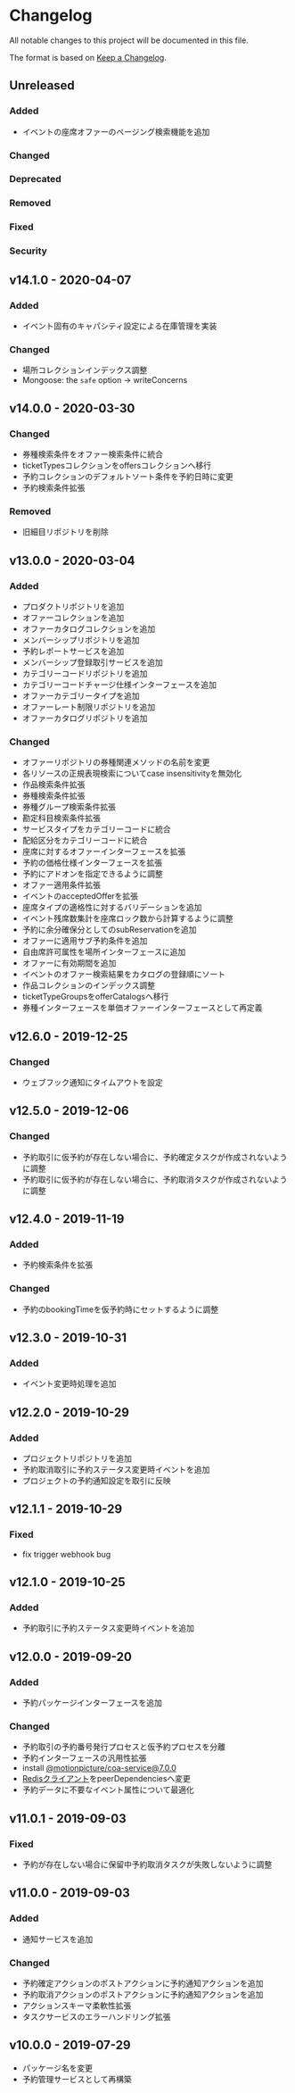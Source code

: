 # Changelog

All notable changes to this project will be documented in this file.

The format is based on [Keep a Changelog](http://keepachangelog.com/).

## Unreleased

### Added

- イベントの座席オファーのページング検索機能を追加

### Changed

### Deprecated

### Removed

### Fixed

### Security

## v14.1.0 - 2020-04-07

### Added

- イベント固有のキャパシティ設定による在庫管理を実装

### Changed

- 場所コレクションインデックス調整
- Mongoose: the `safe` option -> writeConcerns

## v14.0.0 - 2020-03-30

### Changed

- 券種検索条件をオファー検索条件に統合
- ticketTypesコレクションをoffersコレクションへ移行
- 予約コレクションのデフォルトソート条件を予約日時に変更
- 予約検索条件拡張

### Removed

- 旧細目リポジトリを削除

## v13.0.0 - 2020-03-04

### Added

- プロダクトリポジトリを追加
- オファーコレクションを追加
- オファーカタログコレクションを追加
- メンバーシップリポジトリを追加
- 予約レポートサービスを追加
- メンバーシップ登録取引サービスを追加
- カテゴリーコードリポジトリを追加
- カテゴリーコードチャージ仕様インターフェースを追加
- オファーカテゴリータイプを追加
- オファーレート制限リポジトリを追加
- オファーカタログリポジトリを追加

### Changed

- オファーリポジトリの券種関連メソッドの名前を変更
- 各リソースの正規表現検索についてcase insensitivityを無効化
- 作品検索条件拡張
- 券種検索条件拡張
- 券種グループ検索条件拡張
- 勘定科目検索条件拡張
- サービスタイプをカテゴリーコードに統合
- 配給区分をカテゴリーコードに統合
- 座席に対するオファーインターフェースを拡張
- 予約の価格仕様インターフェースを拡張
- 予約にアドオンを指定できるように調整
- オファー適用条件拡張
- イベントのacceptedOfferを拡張
- 座席タイプの適格性に対するバリデーションを追加
- イベント残席数集計を座席ロック数から計算するように調整
- 予約に余分確保分としてのsubReservationを追加
- オファーに適用サブ予約条件を追加
- 自由席許可属性を場所インターフェースに追加
- オファーに有効期間を追加
- イベントのオファー検索結果をカタログの登録順にソート
- 作品コレクションのインデックス調整
- ticketTypeGroupsをofferCatalogsへ移行
- 券種インターフェースを単価オファーインターフェースとして再定義

## v12.6.0 - 2019-12-25

### Changed

- ウェブフック通知にタイムアウトを設定

## v12.5.0 - 2019-12-06

### Changed

- 予約取引に仮予約が存在しない場合に、予約確定タスクが作成されないように調整
- 予約取引に仮予約が存在しない場合に、予約取消タスクが作成されないように調整

## v12.4.0 - 2019-11-19

### Added

- 予約検索条件を拡張

### Changed

- 予約のbookingTimeを仮予約時にセットするように調整

## v12.3.0 - 2019-10-31

### Added

- イベント変更時処理を追加

## v12.2.0 - 2019-10-29

### Added

- プロジェクトリポジトリを追加
- 予約取消取引に予約ステータス変更時イベントを追加
- プロジェクトの予約通知設定を取引に反映

## v12.1.1 - 2019-10-29

### Fixed

- fix trigger webhook bug

## v12.1.0 - 2019-10-25

### Added

- 予約取引に予約ステータス変更時イベントを追加

## v12.0.0 - 2019-09-20

### Added

- 予約パッケージインターフェースを追加

### Changed

- 予約取引の予約番号発行プロセスと仮予約プロセスを分離
- 予約インターフェースの汎用性拡張
- install [@motionpicture/coa-service@7.0.0](https://www.npmjs.com/package/@motionpicture/coa-service)
- [Redisクライアント](https://www.npmjs.com/package/redis)をpeerDependenciesへ変更
- 予約データに不要なイベント属性について最適化

## v11.0.1 - 2019-09-03

### Fixed

- 予約が存在しない場合に保留中予約取消タスクが失敗しないように調整

## v11.0.0 - 2019-09-03

### Added

- 通知サービスを追加

### Changed

- 予約確定アクションのポストアクションに予約通知アクションを追加
- 予約取消アクションのポストアクションに予約通知アクションを追加
- アクションスキーマ柔軟性拡張
- タスクサービスのエラーハンドリング拡張

## v10.0.0 - 2019-07-29

- パッケージ名を変更
- 予約管理サービスとして再構築
